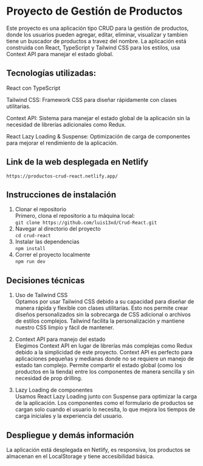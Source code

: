 # Proyecto de Gestión de Productos  
Este proyecto es una aplicación tipo CRUD para la gestión de productos, donde los usuarios pueden agregar, editar, eliminar, visualizar y tambien tiene un buscador de productos a travez del nombre. La aplicación está construida con React, TypeScript y Tailwind CSS para los estilos, usa Context API para manejar el estado global.  

## Tecnologías utilizadas:  
React con TypeScript  
  
Tailwind CSS: Framework CSS para diseñar rápidamente con clases utilitarias.  
  
Context API: Sistema para manejar el estado global de la aplicación sin la necesidad de librerías adicionales como Redux.  
  
React Lazy Loading & Suspense: Optimización de carga de componentes para mejorar el rendimiento de la aplicación.  
    
## Link de la web desplegada en Netlify
`https://productos-crud-react.netlify.app/`

  
## Instrucciones de instalación  
1. Clonar el repositorio  
Primero, clona el repositorio a tu máquina local:  
`git clone https://github.com/luis13xd/Crud-React.git`  
2. Navegar al directorio del proyecto   
`cd crud-react`  
3. Instalar las dependencias  
`npm install`  
4. Correr el proyecto localmente  
`npm run dev`  
  
##  Decisiones técnicas  
1. Uso de Tailwind CSS  
Optamos por usar Tailwind CSS debido a su capacidad para diseñar de manera rápida y flexible con clases utilitarias. Esto nos permite crear diseños personalizados sin la sobrecarga de CSS adicional o archivos de estilos complejos. Tailwind facilita la personalización y mantiene nuestro CSS limpio y fácil de mantener.  
  
2. Context API para manejo del estado  
Elegimos Context API en lugar de librerías más complejas como Redux debido a la simplicidad de este proyecto. Context API es perfecto para aplicaciones pequeñas y medianas donde no se requiere un manejo de estado tan complejo. Permite compartir el estado global (como los productos en la tienda) entre los componentes de manera sencilla y sin necesidad de prop drilling.  
  
3. Lazy Loading de componentes  
Usamos React Lazy Loading junto con Suspense para optimizar la carga de la aplicación. Los componentes como el formulario de productos se cargan solo cuando el usuario lo necesita, lo que mejora los tiempos de carga iniciales y la experiencia del usuario.  
  
## Despliegue  y demás información
La aplicación está desplegada en Netlify, es responsiva, los productos se almacenan en el LocalStorage y tiene accesibilidad básica.
